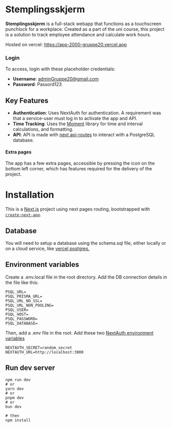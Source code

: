 # Stemplingsskjerm

**Stemplingsskjerm** is a full-stack webapp that functions as a touchscreen punchlock for a workplace. Created as a part of the uni course, this project is a solution to track employee attendance and calculate work hours. 

Hosted on vercel: https://app-2000-gruppe20.vercel.app


### Login


To access, login with these placeholder credentials:
- **Username**: adminGruppe20@gmail.com
- **Password**: Passord123

## Key Features


- **Authentication**: Uses NextAuth for authentication. A requirement was that a service-user must log in to activate the app and API.
- **Time Tracking**: Uses the [Moment](https://momentjs.com/) library for time and interval calculations, and formatting.
- **API**: API is made with [next api-routes](https://nextjs.org/docs/pages/building-your-application/routing/api-routes) to interact with a PostgreSQL database.

#### Extra pages
The app has a few extra pages, accessible by pressing the icon on the bottom left corner, which has features required for the delivery of the project.

# Installation
This is a [Next.js](https://nextjs.org/) project using next pages routing, bootstrapped with [`create-next-app`](https://github.com/vercel/next.js/tree/canary/packages/create-next-app).
## Database
You will need to setup a database using the schema.sql file, either locally or on a cloud service, like [vercel postgres.](https://vercel.com/storage/postgres) 

## Environment variables
Create a .env.local file in the root directory. Add the DB connection details in the file like this:

    PSQL_URL=
    PSQL_PRISMA_URL=
    PSQL_URL_NO_SSL=
    PSQL_URL_NON_POOLING=
    PSQL_USER=
    PSQL_HOST=
    PSQL_PASSWORD=
    PSQL_DATABASE=

Then, add a .env file in the root.
Add these two [NextAuth environment variables](https://next-auth.js.org/configuration/options)

    NEXTAUTH_SECRET=random_secret
    NEXTAUTH_URL=http://localhost:3000


## Run dev server


    npm run dev
    # or
    yarn dev
    # or
    pnpm dev
    # or
    bun dev

    # then
    npm install
    
